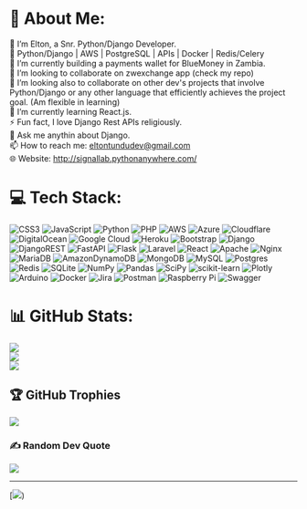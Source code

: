 # 💫 About Me: 
👋 I’m Elton, a Snr. Python/Django Developer. <br>
👀 Python/Django | AWS | PostgreSQL | APIs | Docker | Redis/Celery <br>
🔭 I’m currently building a payments wallet for BlueMoney in Zambia. <br>
👯 I’m looking to collaborate on zwexchange app (check my repo)<br>
🤝 I’m looking also to collaborate on other dev's projects that involve Python/Django 
or any other language that efficiently achieves the project goal. (Am flexible in learning) <br>
🌱 I’m currently learning React.js.  <br>
⚡ Fun fact, I love Django Rest APIs religiously. <br>
💬 Ask me anythin about Django. <br>
📫 How to reach me: eltontundudev@gmail.com <br>
🌐 Website: http://signallab.pythonanywhere.com/


# 💻 Tech Stack:
![CSS3](
https://img.shields.io/badge/css3-%231572B6.svg?style=for-the-badge&logo=css3&logoColor=white)
![JavaScript](
https://img.shields.io/badge/javascript-%23323330.svg?style=for-the-badge&logo=javascript&logoColor=%23F7DF1E)
![Python](
https://img.shields.io/badge/python-3670A0?style=for-the-badge&logo=python&logoColor=ffdd54)
![PHP](
https://img.shields.io/badge/php-%23777BB4.svg?style=for-the-badge&logo=php&logoColor=white)
![AWS](
https://img.shields.io/badge/AWS-%23FF9900.svg?style=for-the-badge&logo=amazon-aws&logoColor=white)
![Azure](
https://img.shields.io/badge/azure-%230072C6.svg?style=for-the-badge&logo=azure-devops&logoColor=white)
![Cloudflare](
https://img.shields.io/badge/Cloudflare-F38020?style=for-the-badge&logo=Cloudflare&logoColor=white)
![DigitalOcean](
https://img.shields.io/badge/DigitalOcean-%230167ff.svg?style=for-the-badge&logo=digitalOcean&logoColor=white)
![Google Cloud](
https://img.shields.io/badge/Google%20Cloud-%234285F4.svg?style=for-the-badge&logo=google-cloud&logoColor=white)
![Heroku](
https://img.shields.io/badge/heroku-%23430098.svg?style=for-the-badge&logo=heroku&logoColor=white)
![Bootstrap](
https://img.shields.io/badge/bootstrap-%23563D7C.svg?style=for-the-badge&logo=bootstrap&logoColor=white)
![Django](
https://img.shields.io/badge/django-%23092E20.svg?style=for-the-badge&logo=django&logoColor=white)
![DjangoREST](
https://img.shields.io/badge/DJANGO-REST-ff1709?style=for-the-badge&logo=django&logoColor=white&color=ff1709&labelColor=gray)
![FastAPI](
https://img.shields.io/badge/FastAPI-005571?style=for-the-badge&logo=fastapi)
![Flask](
https://img.shields.io/badge/flask-%23000.svg?style=for-the-badge&logo=flask&logoColor=white)
![Laravel](
https://img.shields.io/badge/laravel-%23FF2D20.svg?style=for-the-badge&logo=laravel&logoColor=white)
![React](
https://img.shields.io/badge/react-%2320232a.svg?style=for-the-badge&logo=react&logoColor=%2361DAFB)
![Apache](
https://img.shields.io/badge/apache-%23D42029.svg?style=for-the-badge&logo=apache&logoColor=white)
![Nginx](
https://img.shields.io/badge/nginx-%23009639.svg?style=for-the-badge&logo=nginx&logoColor=white)
![MariaDB](
https://img.shields.io/badge/MariaDB-003545?style=for-the-badge&logo=mariadb&logoColor=white)
![AmazonDynamoDB](
https://img.shields.io/badge/Amazon%20DynamoDB-4053D6?style=for-the-badge&logo=Amazon%20DynamoDB&logoColor=white)
![MongoDB](
https://img.shields.io/badge/MongoDB-%234ea94b.svg?style=for-the-badge&logo=mongodb&logoColor=white)
![MySQL](
https://img.shields.io/badge/mysql-%2300f.svg?style=for-the-badge&logo=mysql&logoColor=white)
![Postgres](
https://img.shields.io/badge/postgres-%23316192.svg?style=for-the-badge&logo=postgresql&logoColor=white)
![Redis](
https://img.shields.io/badge/redis-%23DD0031.svg?style=for-the-badge&logo=redis&logoColor=white)
![SQLite](
https://img.shields.io/badge/sqlite-%2307405e.svg?style=for-the-badge&logo=sqlite&logoColor=white)
![NumPy](
https://img.shields.io/badge/numpy-%23013243.svg?style=for-the-badge&logo=numpy&logoColor=white)
![Pandas](
https://img.shields.io/badge/pandas-%23150458.svg?style=for-the-badge&logo=pandas&logoColor=white)
![SciPy](
https://img.shields.io/badge/SciPy-%230C55A5.svg?style=for-the-badge&logo=scipy&logoColor=%white)
![scikit-learn](
https://img.shields.io/badge/scikit--learn-%23F7931E.svg?style=for-the-badge&logo=scikit-learn&logoColor=white)
![Plotly](
https://img.shields.io/badge/Plotly-%233F4F75.svg?style=for-the-badge&logo=plotly&logoColor=white)
![Arduino](
https://img.shields.io/badge/-Arduino-00979D?style=for-the-badge&logo=Arduino&logoColor=white)
![Docker](
https://img.shields.io/badge/docker-%230db7ed.svg?style=for-the-badge&logo=docker&logoColor=white)
![Jira](
https://img.shields.io/badge/jira-%230A0FFF.svg?style=for-the-badge&logo=jira&logoColor=white)
![Postman](
https://img.shields.io/badge/Postman-FF6C37?style=for-the-badge&logo=postman&logoColor=white)
![Raspberry Pi](
https://img.shields.io/badge/-RaspberryPi-C51A4A?style=for-the-badge&logo=Raspberry-Pi)
![Swagger](
https://img.shields.io/badge/-Swagger-%23Clojure?style=for-the-badge&logo=swagger&logoColor=white)

# 📊 GitHub Stats:
![](
https://github-readme-stats.vercel.app/api?username=eltontundudev&theme=dark&hide_border=false&include_all_commits=true&count_private=false
)<br/>
![](
https://github-readme-streak-stats.herokuapp.com/?user=eltontundudev&theme=dark&hide_border=false
)<br/>
![](
https://github-readme-stats.vercel.app/api/top-langs/?username=eltontundudev&theme=dark&hide_border=false&include_all_commits=true&count_private=false&layout=compact
)

## 🏆 GitHub Trophies
![](
https://github-profile-trophy.vercel.app/?username=eltontundudev&theme=radical&no-frame=false&no-bg=true&margin-w=4
)

### ✍️ Random Dev Quote
![](
https://quotes-github-readme.vercel.app/api?type=horizontal&theme=radical)


---
[![](
https://visitcount.itsvg.in/api?id=mcwilton&icon=0&color=0))
